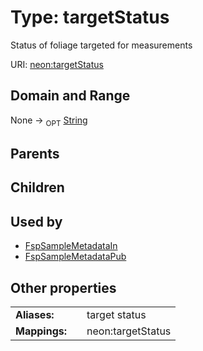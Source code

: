 
# Type: targetStatus


Status of foliage targeted for measurements

URI: [neon:targetStatus](https://data.neonscience.org/targetStatus)


## Domain and Range

None ->  <sub>OPT</sub> [String](types/String.md)

## Parents


## Children


## Used by

 * [FspSampleMetadataIn](FspSampleMetadataIn.md)
 * [FspSampleMetadataPub](FspSampleMetadataPub.md)

## Other properties

|  |  |  |
| --- | --- | --- |
| **Aliases:** | | target status |
| **Mappings:** | | neon:targetStatus |

